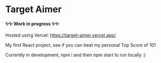 # Target Aimer

#### ✨✨ Work in progress ✨✨ 

Hosted using Vercel: https://target-aimer.vercel.app/

My first React project, see if you can beat my personal Top Score of 101

Currently in development, npm i and then npm start to run locally :)
